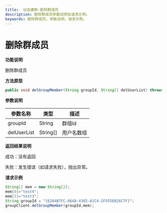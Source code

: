 ```yaml
---
title:  动态建群-删除群成员
description: 删除群成员参数说明及请求示例。
keywords: 删除群成员，参数说明，请求示例。
---
```


# 删除群成员

**功能说明**

删除群成员

**方法原型**

```java
public void delGroupMember(String groupId, String[] delUserList) throws ParamParserException, AESCryptoException, HttpRequestException;
```

**参数说明**

| 参数名称    | 类型     | 描述       |
| ----------- | -------- | ---------- |
| groupId     | String   | 群组Id     |
| delUserList | String[] | 用户名数组 |

**返回结果说明**

成功：没有返回

失败：发生错误（如请求失败），抛出异常。

**请求示例**

```java
String[] mem = new String[2];
mem[0]="test4";
mem[1]="test3";
String groupId = "{62A4B7FC-8648-4365-A1C4-2F5FDEB26C7F}";
groupClient.delGroupMember(groupId,mem);
```